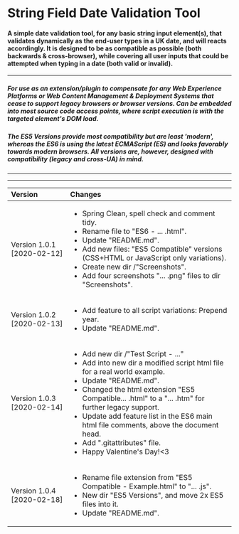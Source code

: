 # String Field Date Validation Tool

  

#### A simple date validation tool, for any basic string input element(s), that validates dynamically as the end-user types in a UK date, and will reacts accordingly. It is designed to be as compatible as possible (both backwards & cross-browser), while covering all user inputs that could be attempted when typing in a date (both valid or invalid).

  ***

##### <i>For use as an extension/plugin to compensate for any Web Experience Platforms or Web Content Management & Deployment Systems that cease to support legacy browsers or browser versions. Can be embedded into most source code access points, where script execution is with the targeted element's DOM load.
##### The ES5 Versions provide most compatibility but are least 'modern', whereas the ES6 is using the latest ECMAScript (ES) and looks favorably towards modern browsers. All versions are, however, designed with compatibility (legacy and cross-UA) in mind.<i/>

***
*** 

|Version| Changes|
|:---|:---|
|Version 1.0.1 [2020-02-12]|<ul><li>Spring Clean, spell check and comment tidy.</li><li>Rename file to "ES6 - ... .html".</li><li>Update "README.md".</li><li>Add new files: "ES5 Compatible" versions (CSS+HTML or JavaScript only variations).</li><li>Create new dir /"Screenshots".</li><li>Add four screenshots "... .png" files to dir "Screenshots".</li></ul>|
|Version 1.0.2 [2020-02-13]|<ul><li>Add feature to all script variations: Prepend year.</li><li>Update "README.md".</li></ul>|
|Version 1.0.3 [2020-02-14]|<ul><li>Add new dir /"Test Script - ..."</li><li>Add into new dir a modified script html file for a real world example.</li><li>Update "README.md".</li><li>Changed the html extension "ES5 Compatible... .html" to a "... .htm" for further legacy support.</li><li>Update add feature list in the ES6 main html file comments, above the document head.</li><li>Add ".gitattributes" file.</li><li>Happy Valentine's Day!<3</li></ul>|
|Version 1.0.4 [2020-02-18]|<ul><li>Rename file extension from "ES5 Compatible - Example.html" to "... .js".</li><li>New dir "ES5 Versions", and move 2x ES5 files into it.</li><li>Update "README.md".</li></ul>|

